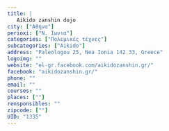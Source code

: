 ```yaml
---
title: |
   Aikido zanshin dojo
city: ["Αθήνα"]
perioxi: ["Ν. Ιωνια"]
categories: ["Πολεμικές τέχνες"]
subcategories: ["Aikido"]
address: "Paleologou 25, Nea Ionia 142 33, Greece"
logoimg: ""
website: "el-gr.facebook.com/aikidozanshin.gr/"
facebook: "aikidozanshin.gr/"
phone: ""
email: ""
courses: ""
places: [""]
rensponsibles: ""
zipcode: [""]
UID: "1335"
---
```




